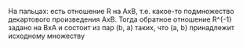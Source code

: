 На пальцах: есть отношение R на AxB, т.е. какое-то подмножество декартового произведения AxB. Тогда обратное отношение R^{-1} задано на BxA и состоит из пар (b, a) таких, что (a, b) принадлежит исходному множеству